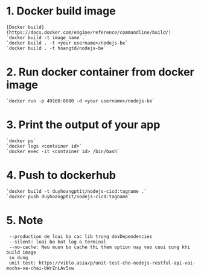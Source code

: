 # 1. Docker build image
    [Docker build](https://docs.docker.com/engine/reference/commandline/build/)
    `docker build -t image_name .`
    `docker build . -t <your username>/nodejs-be`
    `docker build . -t hoangtd/nodejs-be`

# 2. Run docker container from docker image
    `docker run -p 49160:8080 -d <your username>/nodejs-be`

# 3. Print the output of your app
    `docker ps`
    `docker logs <container id>`
    `docker exec -it <container id> /bin/bash`

# 4. Push to dockerhub
    `docker build -t duyhoangptit/nodejs-cicd:tagname .`
    `docker push duyhoangptit/nodejs-cicd:tagname`
# 5. Note
     --production de loai bo cac lib trong devDependencies
     --silent: loai bo bot log o terminal
     --no-cache: Neu muon bo cache thi them option nay vao cuoi cung khi build image
     su dung
     unit test: https://viblo.asia/p/unit-test-cho-nodejs-restful-api-voi-mocha-va-chai-bWrZnLAv5xw
